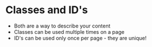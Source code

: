 # Classes and ID's
* Both are a way to describe your content
* Classes can be used multiple times on a page
* ID's can be used only once per page - they are unique!